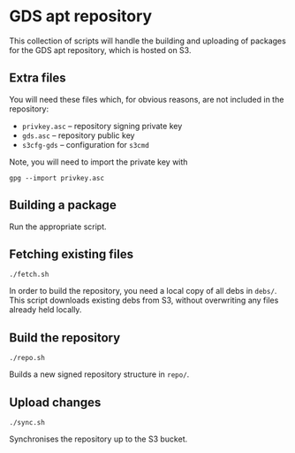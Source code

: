 GDS apt repository
==================

This collection of scripts will handle the building and uploading of packages
for the GDS apt repository, which is hosted on S3.

Extra files
-----------

You will need these files which, for obvious reasons, are not included in the
repository:

* `privkey.asc` – repository signing private key
* `gds.asc` – repository public key
* `s3cfg-gds` – configuration for `s3cmd`

Note, you will need to import the private key with

    gpg --import privkey.asc

Building a package
------------------

Run the appropriate script.

Fetching existing files
-----------------------

    ./fetch.sh

In order to build the repository, you need a local copy of all debs in `debs/`.
This script downloads existing debs from S3, without overwriting any files
already held locally.

Build the repository
--------------------

    ./repo.sh

Builds a new signed repository structure in `repo/`.

Upload changes
--------------

    ./sync.sh

Synchronises the repository up to the S3 bucket.
